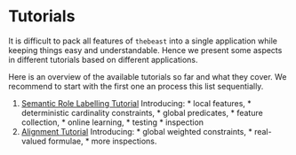 # Tutorials #

It is difficult to pack all features of `thebeast` into a single application while keeping things easy and understandable. Hence we present some aspects in different tutorials based on different applications.

Here is an overview of the available tutorials so far and what they cover. We recommend to start with the first one an process this list sequentially.

  1. [Semantic Role Labelling Tutorial](SRLTutorial.md) Introducing:
    * local features,
    * deterministic cardinality constraints,
    * global predicates,
    * feature collection,
    * online learning,
    * testing
    * inspection
  1. [Alignment Tutorial](AlignmentTutorial.md) Introducing:
    * global weighted constraints,
    * real-valued formulae,
    * more inspections.